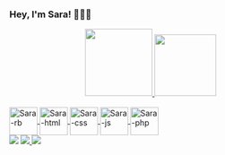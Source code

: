 ### Hey, I'm Sara!  👩🏻‍💻

<div align="center">
	<a href="https://github.com/saraqueirozs">
	<img height="120em" src="https://github-readme-stats.vercel.app/api?username=saraqueirozs&show_icons=true&theme=cobalt&include_all_commits=true&count_private=true"/>
	<img height="110em" src="https://github-readme-stats.vercel.app/api/top-langs/?username=saraqueirozs&layout=compact&langs_count=7&theme=cobalt"/>
	</div>
  
  <div style="display: inline_block"><br>
	<img align="center" alt="Sara-rb" height="50" width="50" src="https://cdn.jsdelivr.net/gh/devicons/devicon/icons/ruby/ruby-plain.svg" />
	<img align="center" alt="Sara-html" height="50" width="50" src="https://cdn.jsdelivr.net/gh/devicons/devicon/icons/html5/html5-plain.svg" />
	<img align="center" alt="Sara-css" height="50" width="50" src="https://cdn.jsdelivr.net/gh/devicons/devicon/icons/css3/css3-plain.svg" />
	<img align="center" alt="Sara-js" height="50" width="50"  src="https://cdn.jsdelivr.net/gh/devicons/devicon/icons/javascript/javascript-plain.svg" />
	<img align="center" alt="Sara-php" height="50" width="50" src="https://cdn.jsdelivr.net/gh/devicons/devicon/icons/php/php-plain.svg" />

 
<div> 
 	<a href="https://steamcommunity.com/profiles/76561199233702096" target="_blank"><img src="https://img.shields.io/badge/Steam-76561199233702096?style=for-the-badge&logo=steam&logoColor=white" target="_blank"></a> 
  	<a href = "mailto:saraqsiqueira@gmail.com"><img src="https://img.shields.io/badge/-Gmail-%23333?style=for-the-badge&logo=gmail&logoColor=white" target="_blank">
	 <a href="https://www.linkedin.com/in/saraqueirozs" target="_blank"><img src="https://img.shields.io/badge/-LinkedIn-%230077B5?style=for-the-badge&logo=linkedin&logoColor=white" target="_blank"></a> 
	</a>
  
  
  
